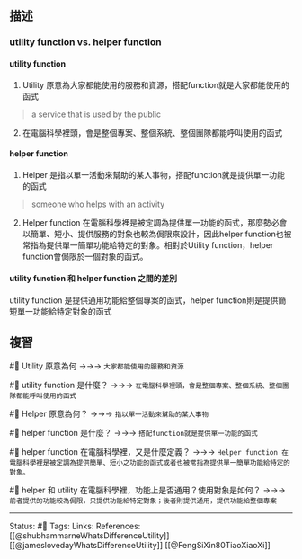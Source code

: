 ## 描述

### utility function vs. helper function

  

#### utility function

1. Utility 原意為大家都能使用的服務和資源，搭配function就是大家都能使用的函式
> a service that is used by the public
2. 在電腦科學裡頭，會是整個專案、整個系統、整個團隊都能呼叫使用的函式

  
#### helper function

1. Helper 是指以單一活動來幫助的某人事物，搭配function就是提供單一功能的函式
> someone who helps with an activity
2. Helper function 在電腦科學裡是被定調為提供單一功能的函式，那麼勢必會以簡單、短小、提供服務的對象也較為侷限來設計，因此helper function也被常指為提供單一簡單功能給特定的對象。相對於Utility function，helper function會侷限於一個對象的函式。


#### utility function 和 helper function 之間的差別

utility function 是提供通用功能給整個專案的函式，helper function則是提供簡短單一功能給特定對象的函式


## 複習
#🧠 Utility 原意為何 ->->-> `大家都能使用的服務和資源`
<!--SR:!2022-10-21,28,250-->

#🧠 utility function 是什麼？ ->->-> `在電腦科學裡頭，會是整個專案、整個系統、整個團隊都能呼叫使用的函式`
<!--SR:!2022-10-06,17,250-->

#🧠 Helper 原意為何？ ->->-> `指以單一活動來幫助的某人事物`
<!--SR:!2022-09-23,10,250-->

#🧠 helper function 是什麼？ ->->-> `搭配function就是提供單一功能的函式`
<!--SR:!2022-10-12,20,250-->


#🧠 helper function 在電腦科學裡，又是什麼定義？ ->->-> `Helper function 在電腦科學裡是被定調為提供簡單、短小之功能的函式或者也被常指為提供單一簡單功能給特定的對象。`
<!--SR:!2022-09-23,10,250-->


#🧠 helper 和 utility 在電腦科學裡，功能上是否通用？使用對象是如何？ ->->-> `前者提供的功能較為侷限，只提供功能給特定對象；後者則提供通用，提供功能給整個專案`
<!--SR:!2022-09-23,10,250-->

---
Status: #🌱 
Tags:
Links:
References:
[[@shubhammarneWhatsDifferenceUtility]]
[[@jameslovedayWhatsDifferenceUtility]]
[[@FengSiXin80TiaoXiaoXi]]